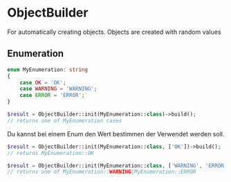 # ObjectBuilder
For automatically creating objects. Objects are created with random values
## Enumeration
```php
enum MyEnumeration: string
{
    case OK = 'OK';
    case WARNING = 'WARNING';
    case ERROR = 'ERROR';
}
```
```php
$result = ObjectBuilder::init(MyEnumeration::class)->build();
// returns one of MyEnumeration cases
```
Du kannst bei einem Enum den Wert bestimmen der Verwendet werden soll.
```php
$result = ObjectBuilder::init(MyEnumeration::class, ['OK'])->build();
// returns MyEnumeration::OK

$result = ObjectBuilder::init(MyEnumeration::class, ['WARNING', 'ERROR'])->build();
// returns one of MyEnumeration::WARNING|MyEnumeration::ERROR
```
